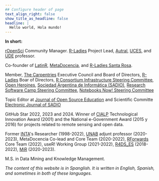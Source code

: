 ```yaml
---
## Configure header of page
text_align_right: false
show_title_as_headline: false
headline: |
  Hello world, Hola mundo! 
---
```


<!-- this is a subheadline -->
__In short:__ 

[rOpenSci](https://ropensci.org/) Community Manager.
[R-Ladies](https://rladies.org/) Project Lead, [Autral](https://www.austral.edu.ar/), [UCES](https://w.uces.edu.ar/wp-content/uploads/2022/08/Agroanalytics.pdf), and [UDE](https://online.fca-ude.edu.uy/course/index.php?categoryid=66) professor. 

Co-founder of [LatinR](https://latin-r.com/), [MetaDocencia](https://www.metadocencia.org/), and [R-Ladies Santa Rosa](https://www.meetup.com/es/rladies-santa-rosa/).

Member, [The Carpentries](https://carpentries.org/) Executive Council and Board of Directors, [R-Ladies](https://rladies.org/) Boar of Directors, [R Consortium Infrastructure Steering Committee](https://www.r-consortium.org/about/governance), [Open Heroines](https://openheroines.org/), [Sociedad Argentina de Informática (SADIO)](https://www.sadio.org.ar/), [Research Software Camp Steering Committee](https://www.software.ac.uk/training/research-software-camps), [Notebooks Now! Steering Committee](https://data.agu.org/notebooks-now/)

Topic Editor at [Journal of Open Source Education](https://jose.theoj.org/) and Scientific Committe [Electronic Journal of SADIO](https://jose.theoj.org/)

GitHub Star 2022, 2023 and 2024. Winner of [CIALP](http://cialp.com.ar/) Technological Innovation Award (2001) and the National e-Government Award (2015 y 2016) for projects related to remote sensing and open data.  

Former [INTA](https://www.argentina.gob.ar/inta)'s Researcher (1998-2022), [UNAB](https://www.unab.edu.ar/analisis-datos.html) adjunt professor (2020-2023), MetaDocencia Co-lead and Core Team (2020-2022), [RForwards](https://forwards.github.io/) Core Team (2022), useR! Working Group (2021-2022), [R4DS_ES](https://github.com/cienciadedatos) (2018-2022), [MiR](https://mircommunity.com) (2020-2023). 

M.S. in Data Mining and Knowledge Management.

_The content of this website is in Spanglish. It is written in English, Spanish, and sometimes in both of these languages._


